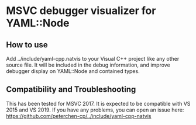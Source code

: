# MSVC debugger visualizer for YAML::Node

## How to use
Add ../include/yaml-cpp.natvis to your Visual C++ project like any other source file.  It will be included in the debug information, and improve debugger display on YAML::Node and contained types. 

## Compatibility and Troubleshooting

This has been tested for MSVC 2017. It is expected to be compatible with VS 2015 and VS 2019. If you have any problems, you can open an issue here: https://github.com/peterchen-cp/../include/yaml-cpp-natvis


